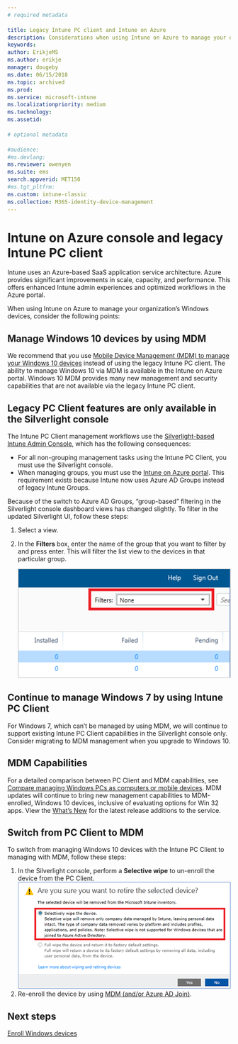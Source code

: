 ```yaml
---
# required metadata

title: Legacy Intune PC client and Intune on Azure
description: Considerations when using Intune on Azure to manage your organization’s Windows devices.
keywords:
author: ErikjeMS
ms.author: erikje
manager: dougeby
ms.date: 06/15/2018
ms.topic: archived
ms.prod:
ms.service: microsoft-intune
ms.localizationpriority: medium
ms.technology:
ms.assetid: 

# optional metadata

#audience:
#ms.devlang:
ms.reviewer: owenyen
ms.suite: ems
search.appverid: MET150
#ms.tgt_pltfrm:
ms.custom: intune-classic
ms.collection: M365-identity-device-management
---
```


# Intune on Azure console and legacy Intune PC client

Intune uses an Azure-based SaaS application service architecture. Azure provides significant improvements in scale, capacity, and performance. This offers enhanced Intune admin experiences and optimized workflows in the Azure portal. 

When using Intune on Azure to manage your organization’s Windows devices, consider the following points:

## Manage Windows 10 devices by using MDM

We recommend that you use [Mobile Device Management (MDM) to manage your Windows 10 devices](https://docs.microsoft.com/intune/device-restrictions-windows-10) instead of using the legacy Intune PC client. The ability to manage Windows 10 via MDM is available in the Intune on Azure portal. Windows 10 MDM provides many new management and security capabilities that are not available via the legacy Intune PC client.

## Legacy PC Client features are only available in the Silverlight console

The Intune PC Client management workflows use the [Silverlight-based Intune Admin Console](https://manage.microsoft.com/), which has the following consequences:

- For all non-grouping management tasks using the Intune PC Client, you must use the Silverlight console.
- When managing groups, you must use the [Intune on Azure portal](https://portal.azure.com/). This requirement exists because Intune now uses Azure AD Groups instead of legacy Intune Groups. 

Because of the switch to Azure AD Groups, “group-based” filtering in the Silverlight console dashboard views has changed slightly. To filter in the updated Silverlight UI, follow these steps:

1. Select a view.
2. In the **Filters** box, enter the name of the group that you want to filter by and press enter. This will filter the list view to the devices in that particular group.

   ![](media/intune-legacy-pc-client/image01.png)


## Continue to manage Windows 7 by using Intune PC Client

For Windows 7, which can’t be managed by using MDM, we will continue to support existing Intune PC Client capabilities in the Silverlight console only. Consider migrating to MDM management when you upgrade to Windows 10.

## MDM Capabilities

For a detailed comparison between PC Client and MDM capabilities, see [Compare managing Windows PCs as computers or mobile devices](pc-management-comparison.md). MDM updates will continue to bring new management capabilities to MDM-enrolled, Windows 10 devices, inclusive of evaluating options for Win 32 apps. View the [What’s New](https://docs.microsoft.com/intune/whats-new) for the latest release additions to the service.

## Switch from PC Client to MDM

To switch from managing Windows 10 devices with the Intune PC Client to managing with MDM, follow these steps:

1. In the Silverlight console, perform a **Selective wipe** to un-enroll the device from the PC Client.
  ![](media/intune-legacy-pc-client/image02.png)
2. Re-enroll the device by using [MDM (and/or Azure AD Join)](https://docs.microsoft.com/intune/windows-enroll). 

## Next steps
[Enroll Windows devices](https://docs.microsoft.com/intune/windows-enroll)

 
